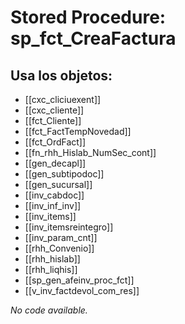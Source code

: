 # Stored Procedure: sp_fct_CreaFactura

## Usa los objetos:
- [[cxc_cliciuexent]]
- [[cxc_cliente]]
- [[fct_Cliente]]
- [[fct_FactTempNovedad]]
- [[fct_OrdFact]]
- [[fn_rhh_Hislab_NumSec_cont]]
- [[gen_decapl]]
- [[gen_subtipodoc]]
- [[gen_sucursal]]
- [[inv_cabdoc]]
- [[inv_inf_inv]]
- [[inv_items]]
- [[inv_itemsreintegro]]
- [[inv_param_cnt]]
- [[rhh_Convenio]]
- [[rhh_hislab]]
- [[rhh_liqhis]]
- [[sp_gen_afeinv_proc_fct]]
- [[v_inv_factdevol_com_res]]

*No code available.*
